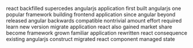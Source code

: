 react backfilled supercedes angularjs application first built angularjs one popular framework building frontend application since angular beyond released angular backwards compatible nontrivial amount effort required learn new version migrate application react also gained market share become framework grown familiar application rewritten react consequence existing angularjs construct migrated react component managed state